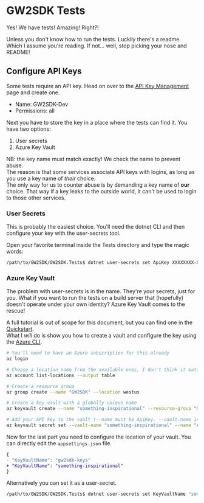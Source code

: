 ﻿# GW2SDK Tests
Yes! We have tests! Amazing! Right?!

Unless you don't know how to run the tests. Luckily there's a readme. Which I assume you're reading. If not... well, stop picking your nose and README!

## Configure API Keys

Some tests require an API key. Head on over to the [API Key Management](https://account.arena.net/applications) page and create one.

- Name: GW2SDK-Dev
- Permissions: all

Next you have to store the key in a place where the tests can find it. You have two options:

1. User secrets
2. Azure Key Vault

NB: the key name must match exactly! We check the name to prevent abuse.\
The reason is that some services associate API keys with logins, as long as you use a key name of _their_ choice.\
The only way for us to counter abuse is by demanding a key name of **our** choice. That way if a key leaks to the outside world, it can't be used to login to those other services.

### User Secrets

This is probably the easiest choice. You'll need the dotnet CLI and then configure your key with the user-secrets tool.

Open your favorite terminal inside the Tests directory and type the magic words:

```sh
/path/to/GW2SDK/GW2SDK.Tests$ dotnet user-secrets set ApiKey XXXXXXXX-XXXX-XXXX-XXXX-XXXXXXXXXXXXXXXXXXXX-XXXX-XXXX-XXXX-XXXXXXXXXXXX
```

### Azure Key Vault

The problem with user-secrets is in the name. They're your secrets, just for you. What if you want to run the tests on a build server that (hopefully) doesn't operate under your own identity?
Azure Key Vault comes to the rescue!

A full tutorial is out of scope for this document, but you can find one in the [Quickstart](https://docs.microsoft.com/en-us/azure/key-vault/quick-create-portal).\
What I _will_ do is show you how to create a vault and configure the key using the [Azure CLI](https://docs.microsoft.com/en-us/cli/azure/install-azure-cli?view=azure-cli-latest).

```sh
# You'll need to have an Azure subscription for this already
az login

# Choose a location name from the available ones, I don't think it matters much
az account list-locations --output table

# Create a resource group
az group create --name "GW2SDK" --location westus

# Create a key vault with a globally unique name
az keyvault create --name "something-inspirational" --resource-group "GW2SDK" --location westus

# Add your API key to the vault (--name must be ApiKey, --vault-name is whatever you chose)
az keyvault secret set --vault-name "something-inspirational" --name "ApiKey" --value "XXXXXXXX-XXXX-XXXX-XXXX-XXXXXXXXXXXXXXXXXXXX-XXXX-XXXX-XXXX-XXXXXXXXXXXX"
```

Now for the last part you need to configure the location of your vault. You can directly edit the `appsettings.json` file.

```diff
{
- "KeyVaultName": "gw2sdk-keys"
+ "KeyVaultName": "something-inspirational"
}
```

Alternatively you can set it as a user-secret.

```sh
/path/to/GW2SDK/GW2SDK.Tests$ dotnet user-secrets set KeyVaultName "something-inspirational"
```
